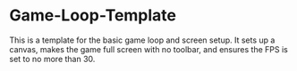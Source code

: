 # Game-Loop-Template
This is a template for the basic game loop and screen setup. It sets up a canvas, makes the game full screen with no toolbar, and ensures the FPS is set to no more than 30.
